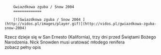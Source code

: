 
        Gwiazdkowa zguba / Snow 2004 
        =============
        
        [![Gwiazdkowa zguba / Snow 2004 ](http://vidos.pl/images/player.gif)](http://vidos.pl/gwiazdkowa-zguba-snow-2004)
        
        
 Rzecz dzieje się w San Ernesto (Kalifornia), trzy dni przed Świętami Bożego Narodzenia. Nick Snowden musi uratować młodego renifera zobacz pełny opis
    